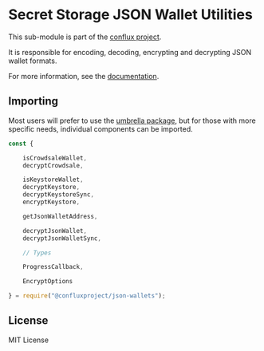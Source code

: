 Secret Storage JSON Wallet Utilities
====================================

This sub-module is part of the [conflux project](https://github.com/raisezhang/conflux-project.js).

It is responsible for encoding, decoding, encrypting and decrypting JSON wallet
formats.

For more information, see the [documentation](https://docs.ethers.io/v5/api/utils/).


Importing
---------

Most users will prefer to use the [umbrella package](https://www.npmjs.com/package/ethers),
but for those with more specific needs, individual components can be imported.

```javascript
const {

    isCrowdsaleWallet,
    decryptCrowdsale,

    isKeystoreWallet,
    decryptKeystore,
    decryptKeystoreSync,
    encryptKeystore,

    getJsonWalletAddress,

    decryptJsonWallet,
    decryptJsonWalletSync,

    // Types

    ProgressCallback,

    EncryptOptions

} = require("@confluxproject/json-wallets");
```


License
-------

MIT License
